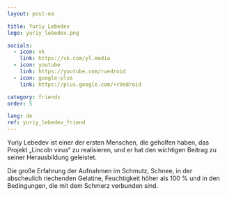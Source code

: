 ```yaml
---
layout: post-ea

title: Yuriy Lebedev
logo: yuriy_lebedev.png

socials:
  - icon: vk
    link: https://vk.com/yl.media
  - icon: youtube
    link: https://youtube.com/rvedroid
  - icon: google-plus
    link: https://plus.google.com/+rVedroid

category: friends
order: 5

lang: de
ref: yuriy_lebedev_friend
---
```


Yuriy Lebedev ist einer der ersten Menschen, die geholfen haben, das Projekt „Lincoln virus“ zu realisieren, und er hat den wichtigen Beitrag zu seiner Herausbildung geleistet.

Die große Erfahrung der Aufnahmen im Schmutz, Schnee, in der abscheulich riechenden Gelatine, Feuchtigkeit höher als 100 % und in den Bedingungen, die mit dem Schmerz verbunden sind.





